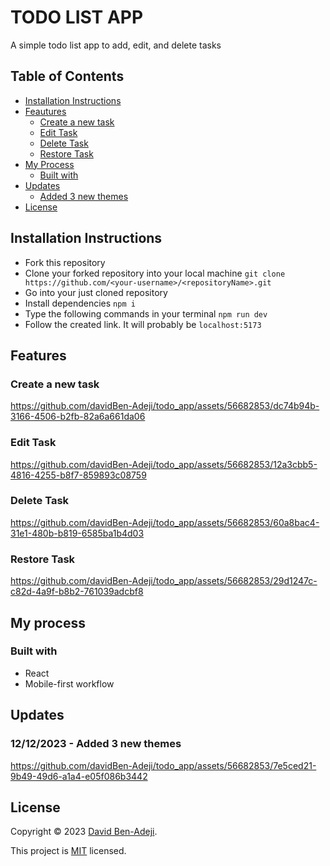 # TODO LIST APP

A simple todo list app to add, edit, and delete tasks

## Table of Contents
- [Installation Instructions](#installation-instructions)
- [Feautures](#features)
  - [Create a new task](#create-a-new-task)
  - [Edit Task](#edit-task)
  - [Delete Task](#delete-task)
  - [Restore Task](#restore-task)
- [My Process](#my-process)
  - [Built with](#built-with)
- [Updates](#updates)
  - [Added 3 new themes](#themes)
- [License](#license)

## Installation Instructions

- Fork this repository
- Clone your forked repository into your local machine `git clone https://github.com/<your-username>/<repositoryName>.git`
- Go into your just cloned repository
- Install dependencies `npm i`
- Type the following commands in your terminal `npm run dev`
- Follow the created link. It will probably be `localhost:5173`

## Features

### Create a new task

https://github.com/davidBen-Adeji/todo_app/assets/56682853/dc74b94b-3166-4506-b2fb-82a6a661da06

### Edit Task

https://github.com/davidBen-Adeji/todo_app/assets/56682853/12a3cbb5-4816-4255-b8f7-859893c08759

### Delete Task

https://github.com/davidBen-Adeji/todo_app/assets/56682853/60a8bac4-31e1-480b-b819-6585ba1b4d03

### Restore Task

https://github.com/davidBen-Adeji/todo_app/assets/56682853/29d1247c-c82d-4a9f-b8b2-761039adcbf8

## My process
### Built with
- React
- Mobile-first workflow

## Updates
### 12/12/2023 - Added 3 new themes <a name="themes"></a>

https://github.com/davidBen-Adeji/todo_app/assets/56682853/7e5ced21-9b49-49d6-a1a4-e05f086b3442

## License
Copyright © 2023 [David Ben-Adeji](https://github.com/davidBen-Adeji/todo_app/).

This project is [MIT](./LICENSE) licensed.
